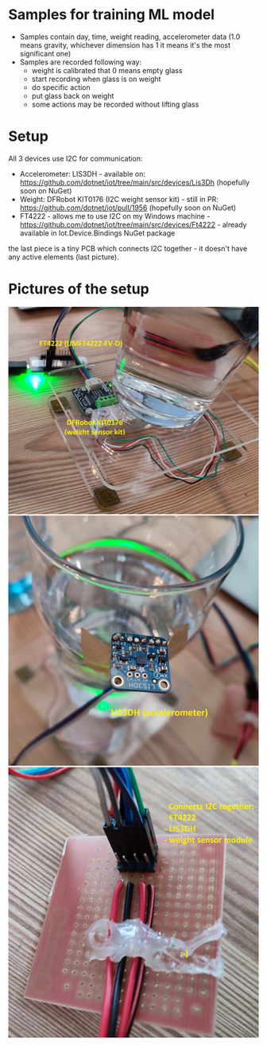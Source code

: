 # Samples for training ML model

- Samples contain day, time, weight reading, accelerometer data (1.0 means gravity, whichever dimension has 1 it means it's the most significant one)
- Samples are recorded following way:
  - weight is calibrated that 0 means empty glass
  - start recording when glass is on weight
  - do specific action
  - put glass back on weight
  - some actions may be recorded without lifting glass

# Setup

All 3 devices use I2C for communication:

- Accelerometer: LIS3DH - available on: https://github.com/dotnet/iot/tree/main/src/devices/Lis3Dh (hopefully soon on NuGet)
- Weight: DFRobot KIT0176 (I2C weight sensor kit) - still in PR: https://github.com/dotnet/iot/pull/1956 (hopefully soon on NuGet)
- FT4222 - allows me to use I2C on my Windows machine - https://github.com/dotnet/iot/tree/main/src/devices/Ft4222 - already available in Iot.Device.Bindings NuGet package

the last piece is a tiny PCB which connects I2C together - it doesn't have any active elements (last picture).

# Pictures of the setup

![image](setup-1.jpg)
![image](setup-2.jpg)
![image](setup-3.jpg)
